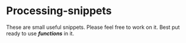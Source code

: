 # Processing-snippets
These are small useful snippets. Please feel free to work on it. Best put ready to use ***functions*** in it.
